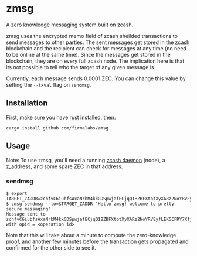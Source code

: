# zmsg

A zero knowledge messaging system built on zcash.

zmsg uses the encrypted memo field of zcash sheilded transactions to send messages to other parties. The sent messages get stored in the zcash blockchain and the recipient can check for messages at any time (no need to be online at the same time). Since the messages get stored in the blockchain, they are on every full zcash node. The implication here is that its not possible to tell who the target of any given message is.

Currently, each message sends 0.0001 ZEC. You can change this value by setting the  `--txval` flag on `sendmsg`.

Installation
------------
First, make sure you have [rust][rust] installed, then:

```shell
cargo install github.com/firmalabs/zmsg
```

Usage
-----
Note: To use zmsg, you'll need a running [zcash daemon][zcash-node] (node), a z_address, and some spare ZEC in that address.

### sendmsg

```shell
$ export TARGET_ZADDR=zchfvC6iubfsAxaNrbM4kkGDSpwjafECjqQ1BZBFXtotXyXARz2NoYRVEyfLEKGCFRY7Xfj2Q3jFueoHHmQKb63C3zumYnU
$ zmsg sendmsg --to=$TARGET_ZADDR "Hello zmsg! welcome to pretty secure messaging"
Message sent to zchfvC6iubfsAxaNrbM4kkGDSpwjafECjqQ1BZBFXtotXyXARz2NoYRVEyfLEKGCFRY7Xfj2Q3jFueoHHmQKb63C3zumYnU with opid = <operation id>
```

Note that this will take about a minute to compute the zero-knowledge proof, and another few minutes before the transaction gets propagated and confirmed for the other side to see it.

[rust]: https://rust-lang.org
[zcash-node]: https://zcash.readthedocs.io/en/latest/rtd_pages/zcashd.html